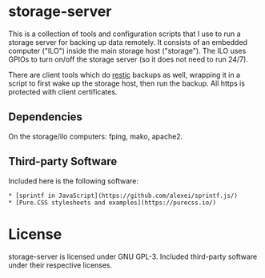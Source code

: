 # storage-server
This is a collection of tools and configuration scripts that I use to run a
storage server for backing up data remotely. It consists of an embedded
computer ("ILO") inside the main storage host ("storage"). The ILO uses GPIOs
to turn on/off the storage server (so it does not need to run 24/7).

There are client tools which do [restic](https://github.com/restic/restic)
backups as well, wrapping it in a script to first wake up the storage host,
then run the backup. All https is protected with client certificates.

## Dependencies
On the storage/ilo computers: fping, mako, apache2.

## Third-party Software
Included here is the following software:

    * [sprintf in JavaScript](https://github.com/alexei/sprintf.js/)
    * [Pure.CSS stylesheets and examples](https://purecss.io/)

# License
storage-server is licensed under GNU GPL-3. Included third-party software under their respective licenses.
